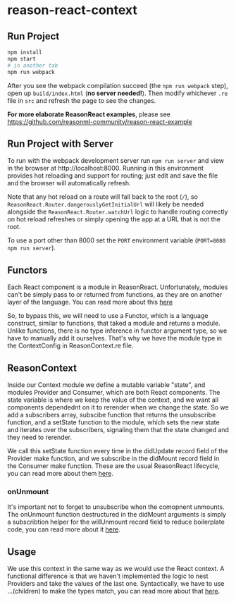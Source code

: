 # reason-react-context

## Run Project

```sh
npm install
npm start
# in another tab
npm run webpack
```

After you see the webpack compilation succeed (the `npm run webpack` step), open up `build/index.html` (**no server needed!**). Then modify whichever `.re` file in `src` and refresh the page to see the changes.

**For more elaborate ReasonReact examples**, please see https://github.com/reasonml-community/reason-react-example

## Run Project with Server

To run with the webpack development server run `npm run server` and view in the browser at http://localhost:8000. Running in this environment provides hot reloading and support for routing; just edit and save the file and the browser will automatically refresh.

Note that any hot reload on a route will fall back to the root (`/`), so `ReasonReact.Router.dangerouslyGetInitialUrl` will likely be needed alongside the `ReasonReact.Router.watchUrl` logic to handle routing correctly on hot reload refreshes or simply opening the app at a URL that is not the root.

To use a port other than 8000 set the `PORT` environment variable (`PORT=8080 npm run server`).

## Functors

Each React component is a module in ReasonReact. Unfortunately, modules can't be simply pass to or returned from functions, as they are on another layer of the language. You can read more about this [here](https://reasonml.github.io/docs/en/module#docsNav)

So, to bypass this, we will need to use a Functor, which is a language construct, similar to functions, that taked a module and returns a module. Unlike functions, there is no type inference in functor argument type, so we have to manually add it ourselves. That's why we have the module type in the ContextConfig in ReasonContext.re file.

## ReasonContext

Inside our Context module we define a mutable variable "state", and modules Provider and Consumer, which are both React components. The state variable is where we keep the value of the context, and we want all components dependednt on it to rerender when we change the state. So we add a subscribers array, subscibe function that returns the unsubscribe function, and a setState function to the module, which sets the new state and iterates over the subscribers, signaling them that the state changed and they need to rerender.

We call this setState function every time in the didUpdate record field of the Provider make function, and we subscribe in the didMount record field in the Consumer make function. These are the usual ReasonReact lifecycle, you can read more about them [here](https://reasonml.github.io/reason-react/docs/en/lifecycles.html).

### onUnmount

It's important not to forget to unsubscribe when the comopnent unmounts. The onUnmount function destructured in the didMount arguments is simply a subscribtion helper for the willUnmount record field to reduce boilerplate code, you can read more about it [here](https://reasonml.github.io/reason-react/docs/en/subscriptions-helper#docsNav).

## Usage

We use this context in the same way as we would use the React context. A functional difference is that we haven't implemented the logic to nest Providers and take the values of the last one. Syntactically, we have to use ...(children) to make the types match, you can read more about that [here](https://reasonml.github.io/reason-react/docs/en/children#children-spread).
